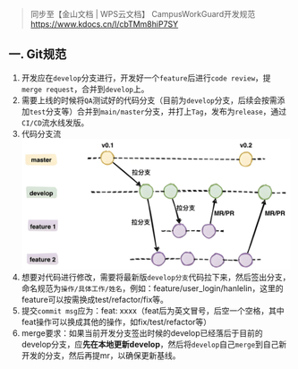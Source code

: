 > 同步至【金山文档 | WPS云文档】 CampusWorkGuard开发规范
> https://www.kdocs.cn/l/cbTMm8hiP7SY
## 一. Git规范
1. 开发应在`develop`分支进行，开发好一个`feature`后进行`code review`，提`merge request`，合并到`develop`上。
2. 需要上线的时候将`QA`测试好的代码分支（目前为`develop`分支，后续会按需添加`test`分支等）合并到`main/master`分支，并打上`Tag`，发布为`release`，通过`CI/CD`流水线发版。
3. 代码分支流
![Git Flow](./pics/git_flow.png)
4. 想要对代码进行修改，需要将最新版`develop分支`代码拉下来，然后签出分支，命名规范为`操作/具体工作/姓名`，例如：feature/user_login/hanlelin，这里的feature可以按需换成test/refactor/fix等。
5. 提交`commit msg`应为：feat: xxxx（feat后为英文冒号，后空一个空格，其中feat操作可以换成其他的操作，如fix/test/refactor等）
6. merge要求：如果当前开发分支签出时候的develop已经落后于目前的develop分支，应**先在本地更新develop**，然后将`develop`自己`merge`到自己新开发的分支，然后再提mr，以确保更新基线。

